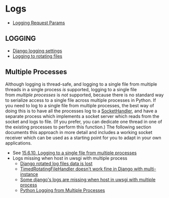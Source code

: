 # Logs

* [Logging Request Params](logging-request-params.md)


## LOGGING

* [Django logging settings](https://gist.github.com/st4lk/6725777)
* [Logging to rotating files](https://djangosnippets.org/snippets/2980/)


## Multiple Processes

Although logging is thread-safe, and logging to a single file from multiple threads in a single process *is* supported, logging to a single file from *multiple processes* is *not* supported, because there is no standard way to serialize access to a single file across multiple processes in Python. If you need to log to a single file from multiple processes, the best way of doing this is to have all the processes log to a [SocketHandler](https://docs.python.org/2.6/library/logging.html#logging.SocketHandler), and have a separate process which implements a socket server which reads from the socket and logs to file. (If you prefer, you can dedicate one thread in one of the existing processes to perform this function.) The following section documents this approach in more detail and includes a working socket receiver which can be used as a starting point for you to adapt in your own applications.

* See [15.6.10. Logging to a single file from multiple processes](https://docs.python.org/2.6/library/logging.html#logging-to-a-single-file-from-multiple-processes)
* Logs missing when host in uwsgi with multiple process
  * [Django rotated log files data is lost](http://stackoverflow.com/questions/32896314/django-rotated-log-files-data-is-lost)
  * [TimedRotatingFileHandler doesn't work fine in Django with multi-instance](http://stackoverflow.com/questions/18840785/timedrotatingfilehandler-doesnt-work-fine-in-django-with-multi-instance)
  * [Some django's logs are missing when host in uwsgi with multiple process](http://stackoverflow.com/questions/9206802/some-djangos-logs-are-missing-when-host-in-uwsgi-with-multiple-process)
  * [Python Logging from Multiple Processes](http://thinlight.org/2011/08/10/python-logging-from-multiple-processes/)